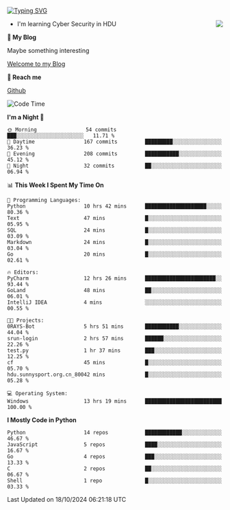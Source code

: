 [![Typing SVG](https://readme-typing-svg.herokuapp.com?font=Fira+Code&pause=1000&random=false&width=450&height=60&lines=Hello+%F0%9F%91%8B%F0%9F%8F%BB;I'm+JBNRZ)](https://git.io/typing-svg)

<a href="#">
  <img align="right" src="https://github-readme-stats.vercel.app/api?username=JBNRZ&show_icons=true&bg_color=15,f2f7fd,E0EAFC" />
</a>

- I'm learning Cyber Security in HDU

 **🌱 My Blog**

Maybe something interesting

[Welcome to my Blog](https://jbnrz.com.cn/)

 **💬 Reach me** 

[Github](https://github.com/JBNRZ)


<!--START_SECTION:waka-->
![Code Time](http://img.shields.io/badge/Code%20Time-706%20hrs%2053%20mins-blue)

**I'm a Night 🦉** 

```text
🌞 Morning                54 commits          ███░░░░░░░░░░░░░░░░░░░░░░   11.71 % 
🌆 Daytime                167 commits         █████████░░░░░░░░░░░░░░░░   36.23 % 
🌃 Evening                208 commits         ███████████░░░░░░░░░░░░░░   45.12 % 
🌙 Night                  32 commits          ██░░░░░░░░░░░░░░░░░░░░░░░   06.94 % 
```


📊 **This Week I Spent My Time On** 

```text
💬 Programming Languages: 
Python                   10 hrs 42 mins      ████████████████████░░░░░   80.36 % 
Text                     47 mins             █░░░░░░░░░░░░░░░░░░░░░░░░   05.95 % 
SQL                      24 mins             █░░░░░░░░░░░░░░░░░░░░░░░░   03.09 % 
Markdown                 24 mins             █░░░░░░░░░░░░░░░░░░░░░░░░   03.04 % 
Go                       20 mins             █░░░░░░░░░░░░░░░░░░░░░░░░   02.61 % 

🔥 Editors: 
PyCharm                  12 hrs 26 mins      ███████████████████████░░   93.44 % 
GoLand                   48 mins             ██░░░░░░░░░░░░░░░░░░░░░░░   06.01 % 
IntelliJ IDEA            4 mins              ░░░░░░░░░░░░░░░░░░░░░░░░░   00.55 % 

🐱‍💻 Projects: 
0RAYS-Bot                5 hrs 51 mins       ███████████░░░░░░░░░░░░░░   44.04 % 
srun-login               2 hrs 57 mins       ██████░░░░░░░░░░░░░░░░░░░   22.26 % 
test.py                  1 hr 37 mins        ███░░░░░░░░░░░░░░░░░░░░░░   12.25 % 
cf                       45 mins             █░░░░░░░░░░░░░░░░░░░░░░░░   05.70 % 
hdu.sunnysport.org.cn_80042 mins             █░░░░░░░░░░░░░░░░░░░░░░░░   05.28 % 

💻 Operating System: 
Windows                  13 hrs 19 mins      █████████████████████████   100.00 % 
```

**I Mostly Code in Python** 

```text
Python                   14 repos            ████████████░░░░░░░░░░░░░   46.67 % 
JavaScript               5 repos             ████░░░░░░░░░░░░░░░░░░░░░   16.67 % 
Go                       4 repos             ███░░░░░░░░░░░░░░░░░░░░░░   13.33 % 
C                        2 repos             ██░░░░░░░░░░░░░░░░░░░░░░░   06.67 % 
Shell                    1 repo              █░░░░░░░░░░░░░░░░░░░░░░░░   03.33 % 
```




 Last Updated on 18/10/2024 06:21:18 UTC
<!--END_SECTION:waka-->
